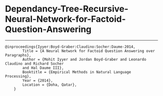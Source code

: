# Dependancy-Tree-Recursive-Neural-Network-for-Factoid-Question-Answering


---------------------------------------------------------------------------------------------------
    @inproceedings{Iyyer:Boyd-Graber:Claudino:Socher:Daume-2014,
            Title = {A Neural Network for Factoid Question Answering over Paragraphs},
            Author = {Mohit Iyyer and Jordan Boyd-Graber and Leonardo Claudino and Richard Socher 
            and Hal Daume III},
            Booktitle = {Empirical Methods in Natural Language Processing},
            Year = {2014},
            Location = {Doha, Qatar},
        }
